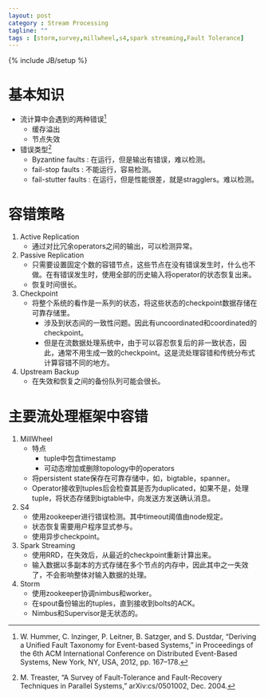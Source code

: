 ```yaml
---
layout: post
category : Stream Processing
tagline: ""
tags : [storm,survey,millwheel,s4,spark streaming,Fault Tolerance]
---
```

{% include JB/setup %}

# 基本知识

- 流计算中会遇到的两种错误[^2]
    + 缓存溢出
    + 节点失效
- 错误类型[^1]
    + Byzantine faults : 在运行，但是输出有错误，难以检测。
    + fail-stop faults : 不能运行，容易检测。
    + fail-stutter faults : 在运行，但是性能很差，就是stragglers。难以检测。

# 容错策略

1. Active Replication
    - 通过对比冗余operators之间的输出，可以检测异常。
2. Passive Replication
    - 只需要设置固定个数的容错节点，这些节点在没有错误发生时，什么也不做。在有错误发生时，使用全部的历史输入将operator的状态恢复出来。
    - 恢复时间很长。
3. Checkpoint
    - 将整个系统的看作是一系列的状态，将这些状态的checkpoint数据存储在可靠存储里。
        + 涉及到状态间的一致性问题。因此有uncoordinated和coordinated的checkpoint。
        + 但是在流数据处理系统中，由于可以容忍恢复后的非一致状态，因此，通常不用生成一致的checkpoint。这是流处理容错和传统分布式计算容错不同的地方。
4. Upstream Backup
    - 在失效和恢复之间的备份队列可能会很长。

# 主要流处理框架中容错

1. MillWheel
    - 特点
        + tuple中包含timestamp
        + 可动态增加或删除topology中的operators
    - 将persistent state保存在可靠存储中，如，bigtable，spanner。
    - Operator接收到tuples后会检查其是否为duplicated，如果不是，处理tuple，将状态存储到bigtable中，向发送方发送确认消息。
2. S4
    - 使用zookeeper进行错误检测。其中timeout阈值由node规定。
    - 状态恢复需要用户程序显式参与。
    - 使用异步checkpoint。
3. Spark Streaming
    - 使用RRD，在失效后，从最近的checkpoint重新计算出来。
    - 输入数据以多副本的方式存储在多个节点的内存中，因此其中之一失效了，不会影响整体对输入数据的处理。
4. Storm
    - 使用zookeeper协调nimbus和worker。
    - 在spout备份输出的tuples，直到接收到bolts的ACK。
    - Nimbus和Supervisor是无状态的。


[^1]: M. Treaster, “A Survey of Fault-Tolerance and Fault-Recovery Techniques in Parallel Systems,” arXiv:cs/0501002, Dec. 2004.
[^2]: W. Hummer, C. Inzinger, P. Leitner, B. Satzger, and S. Dustdar, “Deriving a Unified Fault Taxonomy for Event-based Systems,” in Proceedings of the 6th ACM International Conference on Distributed Event-Based Systems, New York, NY, USA, 2012, pp. 167–178.

